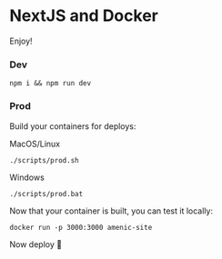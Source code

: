 # NextJS and Docker

Enjoy!

### Dev

`npm i && npm run dev`

### Prod

Build your containers for deploys:

MacOS/Linux

`./scripts/prod.sh`

Windows

`./scripts/prod.bat`

Now that your container is built, you can test it locally:

`docker run -p 3000:3000 amenic-site`

Now deploy :rocket:
